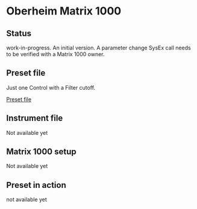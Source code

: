 # Oberheim Matrix 1000

## Status
work-in-progress. An initial version. A parameter change SysEx call needs to be verified with a Matrix 1000 owner.

## Preset file
Just one Control with a Filter cutoff.

[Preset file](https://github.com/martinpavlas/electra.one/raw/master/presets/wip/oberheim-matrix-1000.json)

## Instrument file
Not available yet

## Matrix 1000 setup
Not available yet


## Preset in action
not available yet